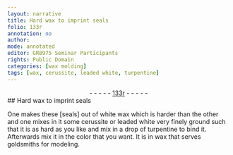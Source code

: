 ```yaml
---
layout: narrative
title: Hard wax to imprint seals
folio: 133r
annotation: no
author:
mode: annotated
editor: GR8975 Seminar Participants
rights: Public Domain
categories: [wax molding]
tags: [wax, cerussite, leaded white, turpentine]
---
```


 <div class="folio" align="center">- - - - - <a href="http://gallica.bnf.fr/ark:/12148/btv1b10500001g/f271.image" target="_blank">133r</a> - - - - - </div> 
## Hard <span class="material">wax</span> to imprint seals

  <span class="activity"></span> 
One makes these [seals] out of white <span class="material">wax</span> which is harder than the other and one mixes in it some <span class="material">cerussite</span> or <span class="material">leaded white</span> very finely ground such that it is as hard as you like and mix in a drop of <span class="material">turpentine</span> to bind it. Afterwards mix it in the color that you want. It is in <span class="material">wax</span> that serves goldsmiths for modeling. 
 
